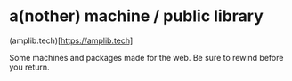 # a(nother) machine / public library

(amplib.tech)[https://amplib.tech]

Some machines and packages made for the web. Be sure to rewind before you return.

